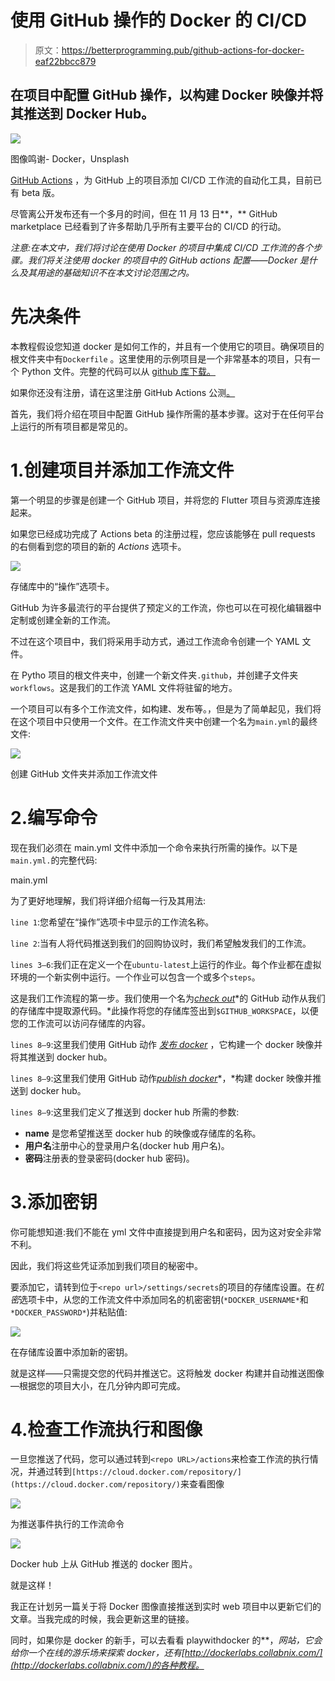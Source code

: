 # 使用 GitHub 操作的 Docker 的 CI/CD

> 原文：<https://betterprogramming.pub/github-actions-for-docker-eaf22bbcc879>

## 在项目中配置 GitHub 操作，以构建 Docker 映像并将其推送到 Docker Hub。

![](img/2daa8f5fca58e95fdcd198ae58a5bf8b.png)

图像鸣谢- Docker，Unsplash

[GitHub Actions](https://github.com/features/actions) ，为 GitHub 上的项目添加 CI/CD 工作流的自动化工具，目前已有 beta 版。

尽管离公开发布还有一个多月的时间，但在 11 月 13 日**，** GitHub marketplace 已经看到了许多帮助几乎所有主要平台的 CI/CD 的行动。

*注意:在本文中，我们将讨论在使用 Docker 的项目中集成 CI/CD 工作流的各个步骤。我们将关注使用 docker 的项目中的 GitHub actions 配置——Docker 是什么及其用途的基础知识不在本文讨论范围之内。*

# **先决条件**

本教程假设您知道 docker 是如何工作的，并且有一个使用它的项目。确保项目的根文件夹中有`Dockerfile` 。这里使用的示例项目是一个非常基本的项目，只有一个 Python 文件。完整的代码可以从 [github 库下载。](https://github.com/nabilnalakath/docker-githubaction)

如果你还没有注册，请在这里注册 GitHub Actions 公测[。](https://github.com/features/actions)

首先，我们将介绍在项目中配置 GitHub 操作所需的基本步骤。这对于在任何平台上运行的所有项目都是常见的。

# 1.创建项目并添加工作流文件

第一个明显的步骤是创建一个 GitHub 项目，并将您的 Flutter 项目与资源库连接起来。

如果您已经成功完成了 Actions beta 的注册过程，您应该能够在 pull requests 的右侧看到您的项目的新的 *Actions* 选项卡。

![](img/8ea220c3f2be5529257324da2e9b8c2d.png)

存储库中的“操作”选项卡。

GitHub 为许多最流行的平台提供了预定义的工作流，你也可以在可视化编辑器中定制或创建全新的工作流。

不过在这个项目中，我们将采用手动方式，通过工作流命令创建一个 YAML 文件。

在 Pytho 项目的根文件夹中，创建一个新文件夹`.github`，并创建子文件夹`workflows`。这是我们的工作流 YAML 文件将驻留的地方。

一个项目可以有多个工作流文件，如构建、发布等。，但是为了简单起见，我们将在这个项目中只使用一个文件。在工作流文件夹中创建一个名为`main.yml`的最终文件:

![](img/972fefb98d52b219fc001081b88a2efa.png)

创建 GitHub 文件夹并添加工作流文件

# 2.编写命令

现在我们必须在 main.yml 文件中添加一个命令来执行所需的操作。以下是`main.yml.`的完整代码:

main.yml

为了更好地理解，我们将详细介绍每一行及其用法:

`line 1`:您希望在“操作”选项卡中显示的工作流名称。

`line 2`:当有人将代码推送到我们的回购协议时，我们希望触发我们的工作流。

`lines 3–6`:我们正在定义一个在`ubuntu-latest`上运行的作业。每个作业都在虚拟环境的一个新实例中运行。一个作业可以包含一个或多个`steps`。

这是我们工作流程的第一步。我们使用一个名为[*check out*](https://github.com/actions/checkout)*的 GitHub 动作从我们的存储库中提取源代码。*此操作将您的存储库签出到`$GITHUB_WORKSPACE`，以便您的工作流可以访问存储库的内容。

`lines 8–9`:这里我们使用 GitHub 动作 [*发布 docker*](https://github.com/marketplace/actions/publish-docker) ，它构建一个 docker 映像并将其推送到 docker hub。

`lines 8–9`:这里我们使用 GitHub 动作[*publish docker*](https://github.com/marketplace/actions/publish-docker)*，*构建 docker 映像并推送到 docker hub。

`lines 8–9`:这里我们定义了推送到 docker hub 所需的参数:

*   **name** 是您希望推送至 docker hub 的映像或存储库的名称。
*   **用户名**注册中心的登录用户名(docker hub 用户名)。
*   **密码**注册表的登录密码(docker hub 密码)。

# 3.添加密钥

你可能想知道:我们不能在 yml 文件中直接提到用户名和密码，因为这对安全非常不利。

因此，我们将这些凭证添加到我们项目的秘密中。

要添加它，请转到位于`<repo url>/settings/secrets`的项目的存储库设置。在*机密*选项卡中，从您的工作流文件中添加同名的机密密钥(`*DOCKER_USERNAME*`和`*DOCKER_PASSWORD*`)并粘贴值:

![](img/c8f0cfa0028052ff27b188d8ef045174.png)

在存储库设置中添加新的密钥。

就是这样——只需提交您的代码并推送它。这将触发 docker 构建并自动推送图像—根据您的项目大小，在几分钟内即可完成。

# 4.检查工作流执行和图像

一旦您推送了代码，您可以通过转到`<repo URL>/actions`来检查工作流的执行情况，并通过转到`[https://cloud.docker.com/repository/](https://cloud.docker.com/repository/)`来查看图像

![](img/b828aa1925fc6da6280925a605a0b63c.png)

为推送事件执行的工作流命令

![](img/61ff8c23ee3eb340dbb0acb4da86bbb4.png)

Docker hub 上从 GitHub 推送的 docker 图片。

就是这样！

我正在计划另一篇关于将 Docker 图像直接推送到实时 web 项目中以更新它们的文章。当我完成的时候，我会更新这里的链接。

同时，如果你是 docker 的新手，可以去看看 playwithdocker 的[](https://labs.play-with-docker.com/)**，*网站，它会给你一个在线的游乐场来探索 docker，还有[http://dockerlabs.collabnix.com/](http://dockerlabs.collabnix.com/)的各种教程。*